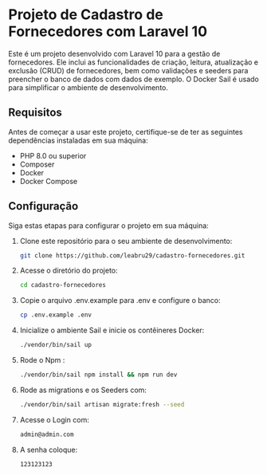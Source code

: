 # Projeto de Cadastro de Fornecedores com Laravel 10

Este é um projeto desenvolvido com Laravel 10 para a gestão de fornecedores. Ele inclui as funcionalidades de criação, leitura, atualização e exclusão (CRUD) de fornecedores, bem como validações e seeders para preencher o banco de dados com dados de exemplo. O Docker Sail é usado para simplificar o ambiente de desenvolvimento.

## Requisitos

Antes de começar a usar este projeto, certifique-se de ter as seguintes dependências instaladas em sua máquina:

- PHP 8.0 ou superior
- Composer
- Docker
- Docker Compose

## Configuração

Siga estas etapas para configurar o projeto em sua máquina:

1. Clone este repositório para o seu ambiente de desenvolvimento:

   ```bash
   git clone https://github.com/leabru29/cadastro-fornecedores.git
2. Acesse o diretório do projeto:

   ```bash
   cd cadastro-fornecedores
3. Copie o arquivo .env.example para .env e configure o banco:

   ```bash
   cp .env.example .env
4. Inicialize o ambiente Sail e inicie os contêineres Docker:

   ```bash
   ./vendor/bin/sail up
5. Rode o Npm :

   ```bash
   ./vendor/bin/sail npm install && npm run dev
6. Rode as migrations e os Seeders com:
    ```bash
    ./vendor/bin/sail artisan migrate:fresh --seed
7. Acesse o Login com:
    ```bash
    admin@admin.com
8. A senha coloque:
    ```bash
    123123123
